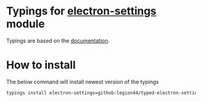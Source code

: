 # Typings for [electron-settings](https://github.com/nathanbuchar/electron-settings) module
Typings are based on the [documentation](https://github.com/nathanbuchar/electron-settings/wiki/API-documentation).

# How to install
The below command will install newest version of the typings
```bash
typings install electron-settings=github:legion44/typed-electron-settings --global --save
```